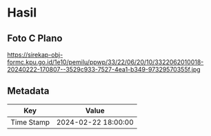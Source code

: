 # Hasil

## Foto C Plano

https://sirekap-obj-formc.kpu.go.id/1e10/pemilu/ppwp/33/22/06/20/10/3322062010018-20240222-170807--3529c933-7527-4ea1-b349-97329570355f.jpg


## Metadata

| Key        | Value               |
| ---------- | ------------------- |
| Time Stamp | 2024-02-22 18:00:00 |



